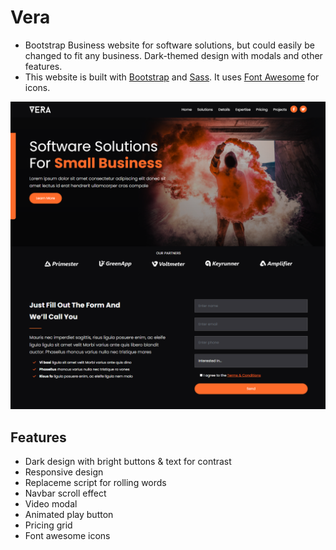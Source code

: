 # Vera

- Bootstrap Business website for software solutions, but could easily be changed to fit any business. Dark-themed design with modals and other features.
- This website is built with [Bootstrap](https://getbootstrap.com/) and [Sass](https://sass-lang.com/). It uses [Font Awesome](https://fontawesome.com/) for icons.

<img src="./assets/screen.png" />

## Features

- Dark design with bright buttons & text for contrast
- Responsive design
- Replaceme script for rolling words
- Navbar scroll effect
- Video modal
- Animated play button
- Pricing grid
- Font awesome icons
